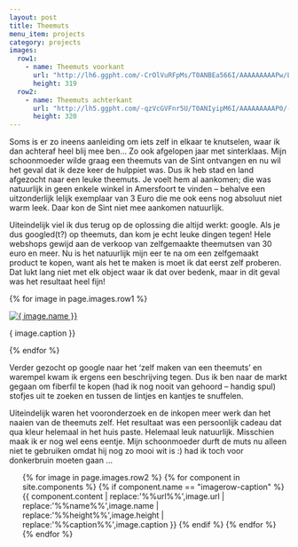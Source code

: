 ```yaml
---
layout: post
title: Theemuts
menu_item: projects
category: projects
images:
  row1:
    - name: Theemuts voorkant
      url: "http://lh6.ggpht.com/-CrOlVuRFpMs/T0ANBEa566I/AAAAAAAAAPw/LRlNpE1xc-E/s400/Foto1215.jpg"
      height: 319
  row2:
    - name: Theemuts achterkant
      url: "http://lh5.ggpht.com/-qzVcGVFnr5U/T0ANIyipM6I/AAAAAAAAAP0/-DqTIjdBaOA/s400/Foto1216.jpg"
      height: 320
---
```

Soms is er zo ineens aanleiding om iets zelf in elkaar te knutselen, waar ik dan achteraf heel blij mee ben… Zo ook afgelopen jaar met sinterklaas. Mijn schoonmoeder wilde graag een theemuts van de Sint ontvangen en nu wil het geval dat ik deze keer de hulppiet was. Dus ik heb stad en land afgezocht naar een leuke theemuts. Je voelt hem al aankomen; die was natuurlijk in geen enkele winkel in Amersfoort te vinden – behalve een uitzonderlijk lelijk exemplaar van 3 Euro die me ook eens nog absoluut niet warm leek. Daar kon de Sint niet mee aankomen natuurlijk.

Uiteindelijk viel ik dus terug op de oplossing die altijd werkt: google. Als je dus googled(t?) op theemuts, dan kom je echt leuke dingen tegen! Hele webshops gewijd aan de verkoop van zelfgemaakte theemutsen van 30 euro en meer. Nu is het natuurlijk mijn eer te na om een zelfgemaakt product te kopen, want als het te maken is moet ik dat eerst zelf proberen. Dat lukt lang niet met elk object waar ik dat over bedenk, maar in dit geval was het resultaat heel fijn!

{% for image in page.images.row1 %}
<div class="wp-caption alignleft" style="width:125px">
    <a title="{ image.name }}" href="{ image.url }}">
        <img src="{{ image.url }}" alt="{ image.name }}" height="{ image.height }}">
    </a>
    <p class="wp-caption-text">{ image.caption }}</p>
</div>
{% endfor %}

Verder gezocht op google naar het ‘zelf maken van een theemuts’ en warempel kwam ik ergens een beschrijving tegen. Dus ik ben naar de markt gegaan om fiberfil te kopen (had ik nog nooit van gehoord – handig spul) stofjes uit te zoeken en tussen de lintjes en kantjes te snuffelen.

Uiteindelijk waren het vooronderzoek en de inkopen meer werk dan het naaien van de theemuts zelf. Het resultaat was een persoonlijk cadeau dat qua kleur helemaal in het huis paste. Helemaal leuk natuurlijk. Misschien maak ik er nog wel eens eentje. Mijn schoonmoeder durft de muts nu alleen niet te gebruiken omdat hij nog zo mooi wit is :) had ik toch voor donkerbruin moeten gaan …

<div class="imagerowcontainer">
    <ul class="imagerow">
        {% for image in page.images.row2 %}
            {% for component in site.components %} {% if component.name == "imagerow-caption" %}
                {{ component.content | replace:'%%url%%',image.url | replace:'%%name%%',image.name | replace:'%%height%%',image.height | replace:'%%caption%%',image.caption }}
            {% endif %} {% endfor %}
        {% endfor %}
    </ul>
</div>
<div class="clearer"></div>
